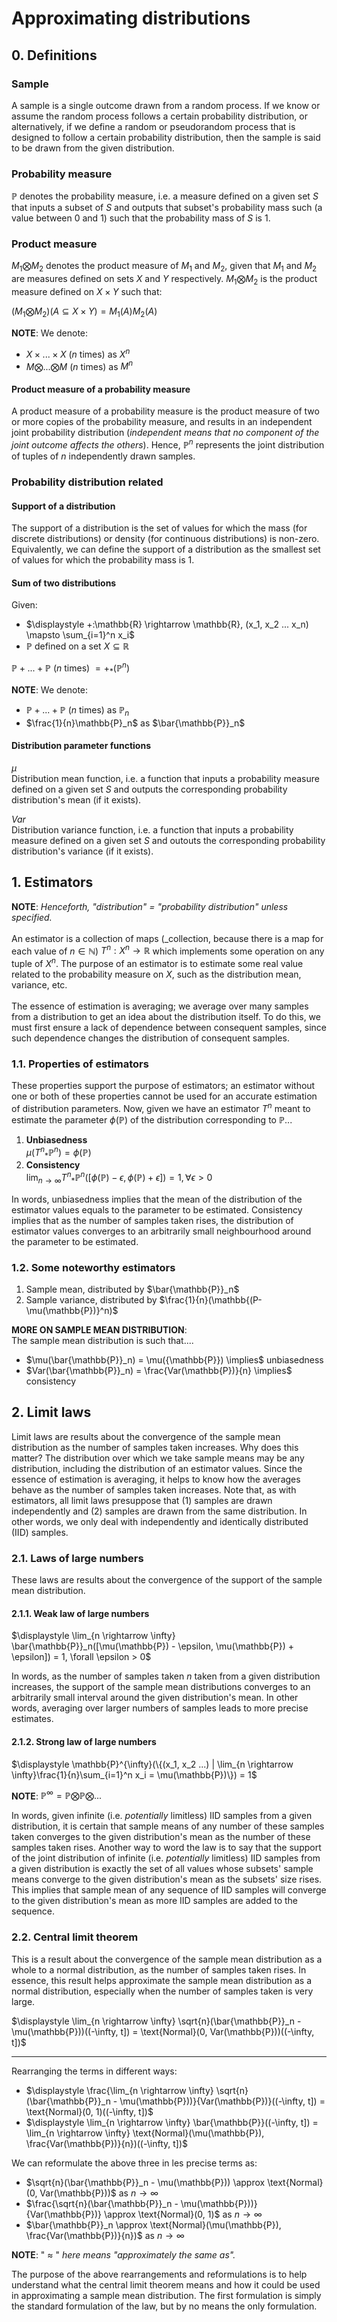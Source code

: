 # Approximating distributions

## 0. Definitions

### Sample
A sample is a single outcome drawn from a random process. If we know or assume the random process follows a certain probability distribution, or alternatively, if we define a random or pseudorandom process that is designed to follow a certain probability distribution, then the sample is said to be drawn from the given distribution.

### Probability measure
$\mathbb{P}$ denotes the probability measure, i.e. a measure defined on a given set $S$ that inputs a subset of $S$ and outputs that subset's probability mass such (a value between $0$ and $1$) such that the probability mass of $S$ is $1$.

### Product measure
$M_1 \bigotimes M_2$ denotes the product measure of $M_1$ and $M_2$, given that $M_1$ and $M_2$ are measures defined on sets $X$ and $Y$ respectively. $M_1 \bigotimes M_2$ is the product measure defined on $X \times Y$ such that:

$(M_1 \bigotimes M_2)(A \subseteq X \times Y) = M_1(A)M_2(A)$

**NOTE**: We denote:

- $X \times ... \times X$ ($n$ times) as $X^n$
- $M \bigotimes ... \bigotimes M$ ($n$ times) as $M^n$

#### Product measure of a probability measure
A product measure of a probability measure is the product measure of two or more copies of the probability measure, and results in an independent joint probability distribution (_independent means that no component of the joint outcome affects the others_). Hence, $\mathbb{P}^n$ represents the joint distribution of tuples of $n$ independently drawn samples.

### Probability distribution related
#### Support of a distribution
The support of a distribution is the set of values for which the mass (for discrete distributions) or density (for continuous distributions) is non-zero. Equivalently, we can define the support of a distribution as the smallest set of values for which the probability mass is $1$.

#### Sum of two distributions
Given:

- $\displaystyle +:\mathbb{R} \rightarrow \mathbb{R}, (x_1, x_2 ... x_n) \mapsto \sum_{i=1}^n x_i$
- $\mathbb{P}$ defined on a set $X \subseteq \mathbb{R}$

$\mathbb{P} + ... + \mathbb{P}$ ($n$ times) $= +_*(\mathbb{P}^n)$

**NOTE**: We denote:

- $\mathbb{P} + ... + \mathbb{P}$ ($n$ times) as $\mathbb{P}_n$
- $\frac{1}{n}\mathbb{P}_n$ as $\bar{\mathbb{P}}_n$

#### Distribution parameter functions
$\mu$<br>
Distribution mean function, i.e. a function that inputs a probability measure defined on a given set $S$ and outputs the corresponding probability distribution's mean (if it exists).

$Var$<br>
Distribution variance function, i.e. a function that inputs a probability measure defined on a given set $S$ and outouts the corresponding probability distribution's variance (if it exists).

## 1. Estimators
**NOTE**: _Henceforth, "distribution" = "probability distribution" unless specified._
<br><br>
An estimator is a collection of maps (_collection, because there is a map for each value of $n \in \mathbb{N}$) $T^n:X^n \rightarrow \mathbb{R}$ which implements some operation on any tuple of $X^n$. The purpose of an estimator is to estimate some real value related to the probability measure on $X$, such as the distribution mean, variance, etc.
<br><br>
The essence of estimation is averaging; we average over many samples from a distribution to get an idea about the distribution itself. To do this, we must first ensure a lack of dependence between consequent samples, since such dependence changes the distribution of consequent samples.

### 1.1. Properties of estimators
These properties support the purpose of estimators; an estimator without one or both of these properties cannot be used for an accurate estimation of distribution parameters. Now, given we have an estimator $T^n$ meant to estimate the parameter $\phi(\mathbb{P})$ of the distribution corresponding to $\mathbb{P}$...

1. **Unbiasedness**<br>$\mu({T^n}_*\mathbb{P}^n) = \phi(\mathbb{P})$
2. **Consistency**<br>$\displaystyle \lim_{n \rightarrow \infty} {T^n}_*\mathbb{P}^n([\phi(\mathbb{P}) - \epsilon, \phi(\mathbb{P}) + \epsilon]) = 1, \forall \epsilon > 0$

In words, unbiasedness implies that the mean of the distribution of the estimator values equals to the parameter to be estimated. Consistency implies that as the number of samples taken rises, the distribution of estimator values converges to an arbitrarily small neighbourhood around the parameter to be estimated.

### 1.2. Some noteworthy estimators

1. Sample mean, distributed by $\bar{\mathbb{P}}_n$
2. Sample variance, distributed by $\frac{1}{n}(\mathbb{(P-\mu(\mathbb{P})}^n)$

**MORE ON SAMPLE MEAN DISTRIBUTION**:<br>
The sample mean distribution is such that....

- $\mu(\bar{\mathbb{P}}_n) = \mu({\mathbb{P}}) \implies$ unbiasedness
- $Var(\bar{\mathbb{P}}_n) = \frac{Var(\mathbb{P})}{n} \implies$ consistency

## 2. Limit laws
Limit laws are results about the convergence of the sample mean distribution as the number of samples taken increases. Why does this matter? The distribution over which we take sample means may be any distribution, including the distribution of an estimator values. Since the essence of estimation is averaging, it helps to know how the averages behave as the number of samples taken increases. Note that, as with estimators, all limit laws presuppose that (1) samples are drawn independently and (2) samples are drawn from the same distribution. In other words, we only deal with independently and identically distributed (IID) samples.

### 2.1. Laws of large numbers
These laws are results about the convergence of the support of the sample mean distribution.

#### 2.1.1. Weak law of large numbers
$\displaystyle \lim_{n \rightarrow \infty} \bar{\mathbb{P}}_n([\mu(\mathbb{P}) - \epsilon, \mu(\mathbb{P}) + \epsilon]) = 1, \forall \epsilon > 0$

In words, as the number of samples taken $n$ taken from a given distribution increases, the support of the sample mean distributions converges to an arbitrarily small interval around the given distribution's mean. In other words, averaging over larger numbers of samples leads to more precise estimates.

#### 2.1.2. Strong law of large numbers
$\displaystyle \mathbb{P}^{\infty}(\{(x_1, x_2 ...) | \lim_{n \rightarrow \infty}\frac{1}{n}\sum_{i=1}^n x_i = \mu(\mathbb{P})\}) = 1$

**NOTE**: $\mathbb{P}^{\infty} = \mathbb{P} \bigotimes \mathbb{P} \bigotimes ...$

In words, given infinite (i.e. _potentially_ limitless) IID samples from a given distribution, it is certain that sample means of any number of these samples taken converges to the given distribution's mean as the number of these samples taken rises. Another way to word the law is to say that the support of the joint distribution of infinite (i.e. _potentially_ limitless) IID samples from a given distribution is exactly the set of all values whose subsets' sample means converge to the given distribution's mean as the subsets' size rises. This implies that sample mean of any sequence of IID samples will converge to the given distribution's mean as more IID samples are added to the sequence.

### 2.2. Central limit theorem
This is a result about the convergence of the sample mean distribution as a whole to a normal distribution, as the number of samples taken rises. In essence, this result helps approximate the sample mean distribution as a normal distribution, especially when the number of samples taken is very large.

$\displaystyle \lim_{n \rightarrow \infty} \sqrt{n}(\bar{\mathbb{P}}_n - \mu(\mathbb{P}))((-\infty, t]) = \text{Normal}(0, Var(\mathbb{P}))((-\infty, t])$

---

Rearranging the terms in different ways:

- $\displaystyle \frac{\lim_{n \rightarrow \infty} \sqrt{n}(\bar{\mathbb{P}}_n - \mu(\mathbb{P}))}{Var(\mathbb{P})}((-\infty, t]) = \text{Normal}(0, 1)((-\infty, t])$
- $\displaystyle \lim_{n \rightarrow \infty} \bar{\mathbb{P}}((-\infty, t]) = \lim_{n \rightarrow \infty} \text{Normal}(\mu(\mathbb{P}), \frac{Var(\mathbb{P})}{n})((-\infty, t])$

We can reformulate the above three in les precise terms as:

- $\sqrt{n}(\bar{\mathbb{P}}_n - \mu(\mathbb{P})) \approx \text{Normal}(0, Var(\mathbb{P}))$ as $n \rightarrow \infty$
- $\frac{\sqrt{n}(\bar{\mathbb{P}}_n - \mu(\mathbb{P}))}{Var(\mathbb{P})} \approx \text{Normal}(0, 1)$ as $n \rightarrow \infty$
- $\bar{\mathbb{P}}_n \approx \text{Normal}(\mu(\mathbb{P}), \frac{Var(\mathbb{P})}{n})$ as $n \rightarrow \infty$

**NOTE**: " $\approx$ " _here means "approximately the same as"._

The purpose of the above rearrangements and reformulations is to help understand what the central limit theorem means and how it could be used in approximating a sample mean distribution. The first formulation is simply the standard formulation of the law, but by no means the only formulation.
